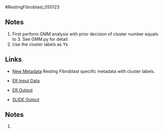 #RestingFibroblast_050123

## Notes
1. First perform GMM analysis with prior decision of cluster number equals to 3. See GMM.py for detail. 
2. Use the cluster labels as Ys

## Links
* [New Metadata]() Resting Fibroblast specific metadata with cluster labels. 

* [ER Input Data]()

* [ER Output]()

* [SLIDE Output]()

## Notes
1. 

